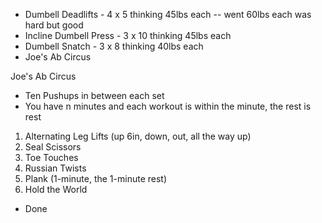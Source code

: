 - Dumbell Deadlifts - 4 x 5 thinking 45lbs each -- went 60lbs each was hard but good
- Incline Dumbell Press - 3 x 10 thinking 45lbs each 
- Dumbell Snatch - 3 x 8 thinking 40lbs each 
- Joe's Ab Circus

Joe's Ab Circus
- Ten Pushups in between each set
- You have n minutes and each workout is within the minute, the rest is rest
1. Alternating Leg Lifts (up 6in, down, out, all the way up)
2. Seal Scissors
3. Toe Touches
4. Russian Twists
5. Plank (1-minute, the 1-minute rest) 
6. Hold the World
- Done
